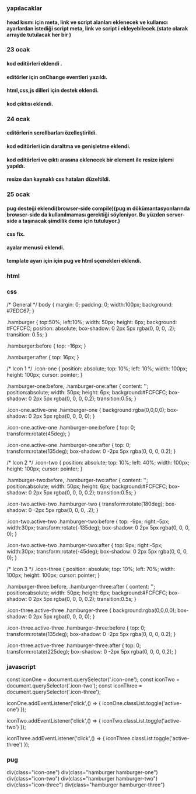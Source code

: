 

### yapılacaklar
#### head kısmı için meta, link ve script alanları eklenecek ve kullanıcı ayarlardan istediği script meta, link ve script i ekleyebilecek.(state olarak arrayde tutulacak her bir )


### 23 ocak
#### kod editörleri eklendi .
#### editörler için onChange eventleri yazıldı.
#### html,css,js dilleri için destek eklendi.
#### kod çıktısı eklendi.

### 24 ocak
#### editörlerin scrollbarları özelleştirildi.
#### kod editörleri için daraltma ve genişletme eklendi.
#### kod editörleri ve çıktı arasına eklenecek bir element ile resize işlemi yapıldı.
#### resize dan kaynaklı css hataları düzeltildi.

### 25 ocak 
#### pug desteği eklendi(browser-side compile)(pug ın dökümantasyonlarında browser-side da kullanılmaması gerektiği söyleniyor. Bu yüzden server-side a taşınacak şimdilik demo için tutuluyor.)
#### css fix.
#### ayalar menusü eklendi.
#### template ayarı için için pug ve html sçenekleri eklendi.



### html

<div class="icon-one">
  <div class="hamburger hamburger-one"></div>
</div>

<div class="icon-two">
  <div class="hamburger hamburger-two"></div>
</div>

<div class="icon-three">
  <div class="hamburger hamburger-three"></div>
</div>

### css

/* General */
body {
  margin: 0;
  padding: 0;
  width:100px;
  background: #7EDC67;
}

.hamburger {
  top:50%;
  left:10%;
  width: 50px;
  height: 6px;
  background: #FCFCFC;
  position: absolute;
  box-shadow: 0 2px 5px rgba(0, 0, 0, .2);
  transition: 0.5s;
}

.hamburger:before {
  top: -16px;
}

.hamburger:after {
  top: 16px;
}



/* Icon 1 */
.icon-one {
  position: absolute;
  top: 10%;
  left: 10%;
  width: 100px;
  height: 100px;
  cursor: pointer;
}

.hamburger-one:before,
.hamburger-one:after {
  content: '';
  position:absolute;
  width: 50px;
  height: 6px;
  background:#FCFCFC;
  box-shadow: 0 2px 5px rgba(0, 0, 0, 0.2);
  transition:0.5s;
}

.icon-one.active-one .hamburger-one {
  background:rgba(0,0,0,0);
  box-shadow: 0 2px 5px rgba(0, 0, 0, 0);
}

.icon-one.active-one .hamburger-one:before {
  top: 0;
  transform:rotate(45deg);
}

.icon-one.active-one .hamburger-one:after {
  top: 0;
  transform:rotate(135deg);
  box-shadow: 0 -2px 5px rgba(0, 0, 0, 0.2);
}


/* Icon 2 */
.icon-two {
  position: absolute;
  top: 10%;
  left: 40%;
  width: 100px;
  height: 100px;
  cursor: pointer;
}

.hamburger-two:before,
.hamburger-two:after {
  content: '';
  position:absolute;
  width: 50px;
  height: 6px;
  background:#FCFCFC;
  box-shadow: 0 2px 5px rgba(0, 0, 0, 0.2);
  transition:0.5s;
}

.icon-two.active-two .hamburger-two {
  transform:rotate(180deg);
  box-shadow: 0 -2px 5px rgba(0, 0, 0, .2);
}

.icon-two.active-two .hamburger-two:before {
  top: -9px;
  right:-5px;
  width:30px;
  transform:rotate(-135deg);
  box-shadow: 0 2px 5px rgba(0, 0, 0, 0);
}

.icon-two.active-two .hamburger-two:after {
  top: 9px;
  right:-5px;
  width:30px;
  transform:rotate(-45deg);
  box-shadow: 0 2px 5px rgba(0, 0, 0, 0);
}


/* Icon 3 */
.icon-three {
  position: absolute;
  top: 10%;
  left: 70%;
  width: 100px;
  height: 100px;
  cursor: pointer;
}

.hamburger-three:before,
.hamburger-three:after {
  content: '';
  position:absolute;
  width: 50px;
  height: 6px;
  background:#FCFCFC;
  box-shadow: 0 2px 5px rgba(0, 0, 0, 0.2);
  transition:0.5s;
}

.icon-three.active-three .hamburger-three {
  background:rgba(0,0,0,0);
  box-shadow: 0 2px 5px rgba(0, 0, 0, 0);
}

.icon-three.active-three .hamburger-three:before {
  top: 0;
  transform:rotate(135deg);
  box-shadow: 0 -2px 5px rgba(0, 0, 0, 0.2);
}

.icon-three.active-three .hamburger-three:after {
  top: 0;
  transform:rotate(225deg);
  box-shadow: 0 -2px 5px rgba(0, 0, 0, 0.2);
}


### javascript

const iconOne = document.querySelector('.icon-one');
const iconTwo = document.querySelector('.icon-two');
const iconThree = document.querySelector('.icon-three');

iconOne.addEventListener('click',() => {
 iconOne.classList.toggle('active-one')
});

iconTwo.addEventListener('click',() => {
 iconTwo.classList.toggle('active-two')
});

iconThree.addEventListener('click',() => {
 iconThree.classList.toggle('active-three')
});


### pug
div(class="icon-one")
   div(class="hamburger hamburger-one")
div(class="icon-two")
   div(class="hamburger hamburger-two")
div(class="icon-three")
   div(class="hamburger hamburger-three")
